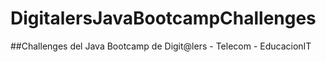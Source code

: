 # DigitalersJavaBootcampChallenges
##Challenges del Java Bootcamp de Digit@lers - Telecom - EducacionIT


